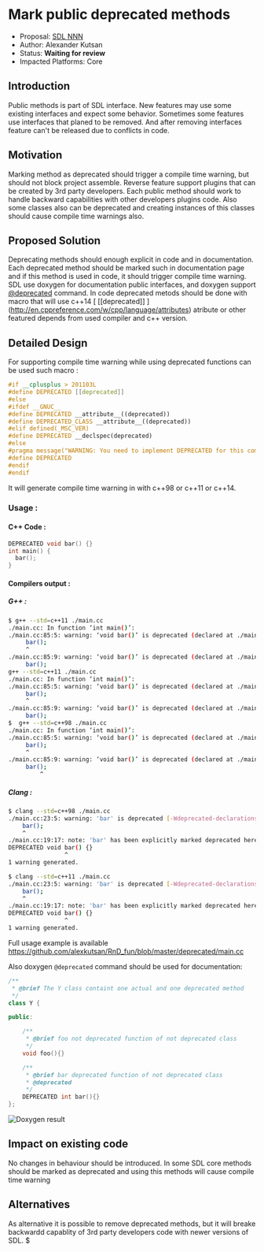# Mark public deprecated methods

* Proposal: [SDL NNN](NNNN-NNNN-Deprecated-interfaces-markup.md)
* Author: Alexander Kutsan
* Status: **Waiting for review**
* Impacted Platforms: Core

## Introduction
Public methods is part of SDL interface. New features may use some existing interfaces and expect some behavior. 
Sometimes some features use interfaces that planed to be removed. And after removing interfaces feature can't be released due to conflicts in code.

## Motivation
Marking method as deprecated should trigger a compile time warning, but should not block project assemble.
Reverse feature support plugins that can be created by 3rd party developers.
Each public method should work to handle backward capabilities with other developers plugins code.
Also some classes also can be deprecated and creating instances of this classes should cause compile time warnings also.

## Proposed Solution
Deprecating methods should enough explicit in code and in documentation. 
Each deprecated method should be marked such in documentation page and if this method is used in code, it should trigger compile time warning.
SDL use doxygen for documentation public interfaces, and doxygen support [@deprecated](https://www.stack.nl/~dimitri/doxygen/manual/commands.html#cmddeprecated) command.
In code deprecated metods should be done with macro that will use c++14 [ [[deprecated]] ] (http://en.cppreference.com/w/cpp/language/attributes)
atribute or other featured depends from used compiler and c++ version. 

## Detailed Design

For supporting compile time warning while using deprecated functions can be used such macro :

```cpp
#if __cplusplus > 201103L
#define DEPRECATED [[deprecated]]
#else 
#ifdef __GNUC__
#define DEPRECATED __attribute__((deprecated))
#define DEPRECATED_CLASS __attribute__((deprecated))
#elif defined(_MSC_VER)
#define DEPRECATED __declspec(deprecated)
#else
#pragma message("WARNING: You need to implement DEPRECATED for this compiler")
#define DEPRECATED
#endif
#endif
```

It will generate compile time warning in with c++98 or c++11 or c++14.

### Usage : 

#### C++ Code :
```cpp
DEPRECATED void bar() {}
int main() {
  bar();
}
```

#### Compilers output : 

##### G++ :
```bash
$ g++ --std=c++11 ./main.cc                            
./main.cc: In function ‘int main()’:
./main.cc:85:5: warning: ‘void bar()’ is deprecated (declared at ./main.cc:19) [-Wdeprecated-declarations]
     bar();
     ^
./main.cc:85:9: warning: ‘void bar()’ is deprecated (declared at ./main.cc:19) [-Wdeprecated-declarations]
     bar();
g++ --std=c++11 ./main.cc                            
./main.cc: In function ‘int main()’:
./main.cc:85:5: warning: ‘void bar()’ is deprecated (declared at ./main.cc:19) [-Wdeprecated-declarations]
     bar();
     ^
./main.cc:85:9: warning: ‘void bar()’ is deprecated (declared at ./main.cc:19) [-Wdeprecated-declarations]
     bar();
$  g++ --std=c++98 ./main.cc 
./main.cc: In function ‘int main()’:
./main.cc:85:5: warning: ‘void bar()’ is deprecated (declared at ./main.cc:19) [-Wdeprecated-declarations]
     bar();
     ^
./main.cc:85:9: warning: ‘void bar()’ is deprecated (declared at ./main.cc:19) [-Wdeprecated-declarations]
     bar();
         ^
```

##### Clang : 
```bash
$ clang --std=c++98 ./main.cc  
./main.cc:23:5: warning: 'bar' is deprecated [-Wdeprecated-declarations]
    bar();
    ^
./main.cc:19:17: note: 'bar' has been explicitly marked deprecated here
DEPRECATED void bar() {}
                ^
1 warning generated.

$ clang --std=c++11 ./main.cc  
./main.cc:23:5: warning: 'bar' is deprecated [-Wdeprecated-declarations]
    bar();
    ^
./main.cc:19:17: note: 'bar' has been explicitly marked deprecated here
DEPRECATED void bar() {}
                ^
1 warning generated.
```

Full usage example is available https://github.com/alexkutsan/RnD_fun/blob/master/deprecated/main.cc 

Also doxygen `@deprecated` command should be used for documentation:
```cpp
/**
 * @brief The Y class containt one actual and one deprecated method
 */
class Y {

public:

    /**
     * @brief foo not deprecated function of not deprecated class
     */
    void foo(){}

    /**
     * @brief bar deprecated function of not deprecated class
     * @deprecated
     */
    DEPRECATED int bar(){}
};
```

![Doxygen result](http://i.imgur.com/dFUDtSu.png)                                                                                                                                                                                                                                                    

## Impact on existing code
No changes in behaviour should be introduced. 
In some SDL core methods should be marked as deprecated and using this methods will cause compile time warning

## Alternatives
As alternative it is possible to remove deprecated methods, but it will breake backwardd capablity 
of 3rd party developers code with newer versions of SDL.
$ 
